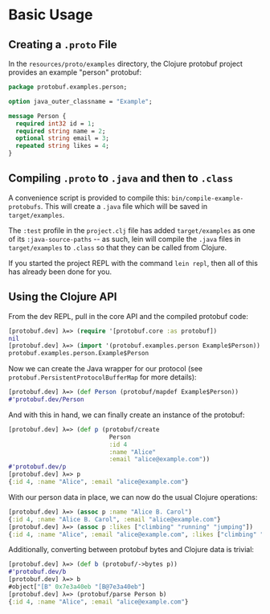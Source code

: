 # Basic Usage


## Creating a `.proto` File

In the `resources/proto/examples` directory, the Clojure protobuf project
provides an example "person" protobuf:

```proto
package protobuf.examples.person;

option java_outer_classname = "Example";

message Person {
  required int32 id = 1;
  required string name = 2;
  optional string email = 3;
  repeated string likes = 4;
}
```


## Compiling `.proto` to `.java` and then to `.class`

A convenience script is provided to compile this:
`bin/compile-example-protobufs`. This will create a `.java` file which will be
saved in `target/examples`.

The `:test` profile in the `project.clj` file has added `target/examples` as
one of its `:java-source-paths` -- as such, lein will compile the `.java` files
in `target/examples` to `.class` so that they can be called from Clojure.

If you started the project REPL with the command `lein repl`, then all of this
has already been done for you.


## Using the Clojure API

From the dev REPL, pull in the core API and the compiled protobuf code:

```clj
[protobuf.dev] λ=> (require '[protobuf.core :as protobuf])
nil
[protobuf.dev] λ=> (import '(protobuf.examples.person Example$Person))
protobuf.examples.person.Example$Person
```

Now we can create the Java wrapper for our protocol (see
`protobuf.PersistentProtocolBufferMap` for more details):

```clj
[protobuf.dev] λ=> (def Person (protobuf/mapdef Example$Person))
#'protobuf.dev/Person
```

And with this in hand, we can finally create an instance of the protobuf:

```clj
[protobuf.dev] λ=> (def p (protobuf/create
                            Person
                            :id 4
                            :name "Alice"
                            :email "alice@example.com"))
#'protobuf.dev/p
[protobuf.dev] λ=> p
{:id 4, :name "Alice", :email "alice@example.com"}
```

With our person data in place, we can now do the usual Clojure operations:

```clj
[protobuf.dev] λ=> (assoc p :name "Alice B. Carol")
{:id 4, :name "Alice B. Carol", :email "alice@example.com"}
[protobuf.dev] λ=> (assoc p :likes ["climbing" "running" "jumping"])
{:id 4, :name "Alice", :email "alice@example.com", :likes ["climbing" "running" "jumping"]}
```

Additionally, converting between protobuf bytes and Clojure data is trivial:

```clj
[protobuf.dev] λ=> (def b (protobuf/->bytes p))
#'protobuf.dev/b
[protobuf.dev] λ=> b
#object["[B" 0x7e3a40eb "[B@7e3a40eb"]
[protobuf.dev] λ=> (protobuf/parse Person b)
{:id 4, :name "Alice", :email "alice@example.com"}
```
